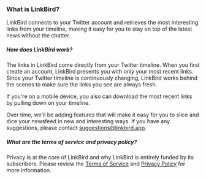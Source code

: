 ### What is LinkBird?

LinkBird connects to your Twitter account and retrieves the most interesting links from your timeline, making it easy for you to stay on top of the latest news without the chatter.


##### How does LinkBird work?
The links in LinkBird come directly from your Twitter timeline.  When you first create an account, LinkBird presents you with only your most recent links. Since your Twitter timeline is continuously changing, LinkBird works behind the scenes to make sure the links you see are always fresh.  

If you're on a mobile device, you also can download the most recent links by pulling down on your timeline.

Over time, we'll be adding features that will make it easy for you to slice and dice your newsfeed in new and interesting ways. If you have any suggestions, please contact suggestions@linkbird.app.

##### What are the terms of service and privacy policy?

Privacy is at the core of LinkBird and why LinkBird is entirely funded by its subscribers. Please review the [Terms of Service](/terms-of-service) and [Privacy Policy](/privacy) for more information. 